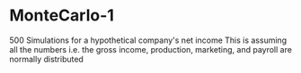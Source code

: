 # MonteCarlo-1
500 Simulations for a hypothetical company's net income
This is assuming all the numbers i.e. the gross income, production, marketing, and payroll are normally distributed
